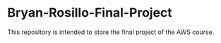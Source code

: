 # Bryan-Rosillo-Final-Project
This repository is intended to store the final project of the AWS course.
